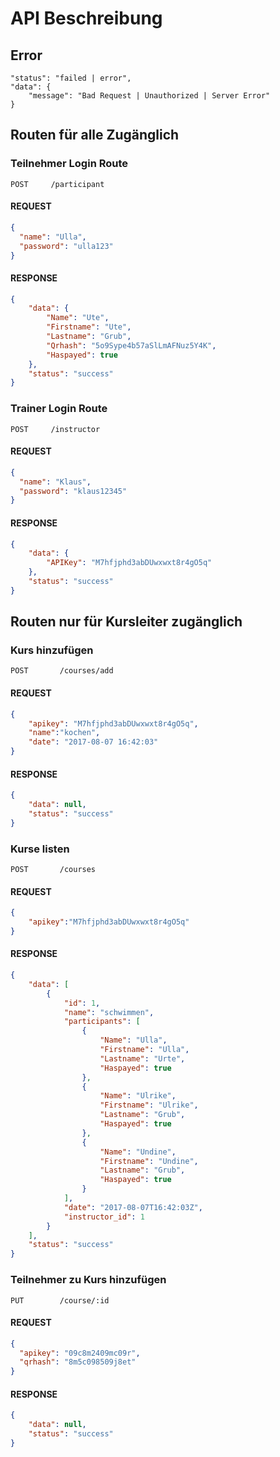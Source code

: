 # API Beschreibung

## Error
```
"status": "failed | error",
"data": {
	"message": "Bad Request | Unauthorized | Server Error"
}
```

## Routen für alle Zugänglich
### Teilnehmer Login Route
`POST     /participant`
#### REQUEST
```json
{
  "name": "Ulla",
  "password": "ulla123"
}
```
#### RESPONSE
```json
{
    "data": {
        "Name": "Ute",
        "Firstname": "Ute",
        "Lastname": "Grub",
        "Qrhash": "5o9Sype4b57aSlLmAFNuz5Y4K",
        "Haspayed": true
    },
    "status": "success"
}
```



### Trainer Login Route

`POST     /instructor`
#### REQUEST
```json
{
  "name": "Klaus",
  "password": "klaus12345"
}
```
#### RESPONSE
```json
{
    "data": {
        "APIKey": "M7hfjphd3abDUwxwxt8r4gO5q"
    },
    "status": "success"
}
```
## Routen nur für Kursleiter zugänglich
### Kurs hinzufügen

`POST		/courses/add`

#### REQUEST

```json
{
	"apikey": "M7hfjphd3abDUwxwxt8r4gO5q",
	"name":"kochen",
	"date": "2017-08-07 16:42:03"
}
```

#### RESPONSE

```json
{
    "data": null,
    "status": "success"
}
```

 ### Kurse listen

`POST		/courses`

#### REQUEST

```json
{
	"apikey":"M7hfjphd3abDUwxwxt8r4gO5q"
}
```

#### RESPONSE

```json
{
    "data": [
        {
            "id": 1,
            "name": "schwimmen",
            "participants": [
                {
                    "Name": "Ulla",
                    "Firstname": "Ulla",
                    "Lastname": "Urte",
                    "Haspayed": true
                },
                {
                    "Name": "Ulrike",
                    "Firstname": "Ulrike",
                    "Lastname": "Grub",
                    "Haspayed": true
                },
                {
                    "Name": "Undine",
                    "Firstname": "Undine",
                    "Lastname": "Grub",
                    "Haspayed": true
                }
            ],
            "date": "2017-08-07T16:42:03Z",
            "instructor_id": 1
        }
    ],
    "status": "success"
}
```

### Teilnehmer zu Kurs hinzufügen

`PUT		/course/:id`

#### REQUEST

```json
{
  "apikey": "09c8m2409mc09r",
  "qrhash": "8m5c098509j8et"
}
```

#### RESPONSE
```json
{
    "data": null,
    "status": "success"
}
```
